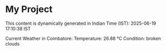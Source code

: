 # My Project

This content is dynamically generated in Indian Time (IST): 2025-06-19 17:10:38 IST


Current Weather in Coimbatore:
Temperature: 26.88 °C
Condition: broken clouds
